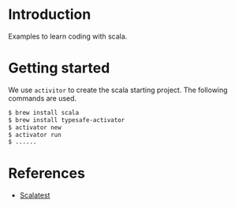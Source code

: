 # Introduction

Examples to learn coding with scala. 

# Getting started 

We use `activitor` to create the scala starting project. The following commands are used. 

``` bash 
$ brew install scala
$ brew install typesafe-activator
$ activator new
$ activator run 
$ ......
```

# References

- [Scalatest](http://www.scalatest.org/user_guide/selecting_a_style)
